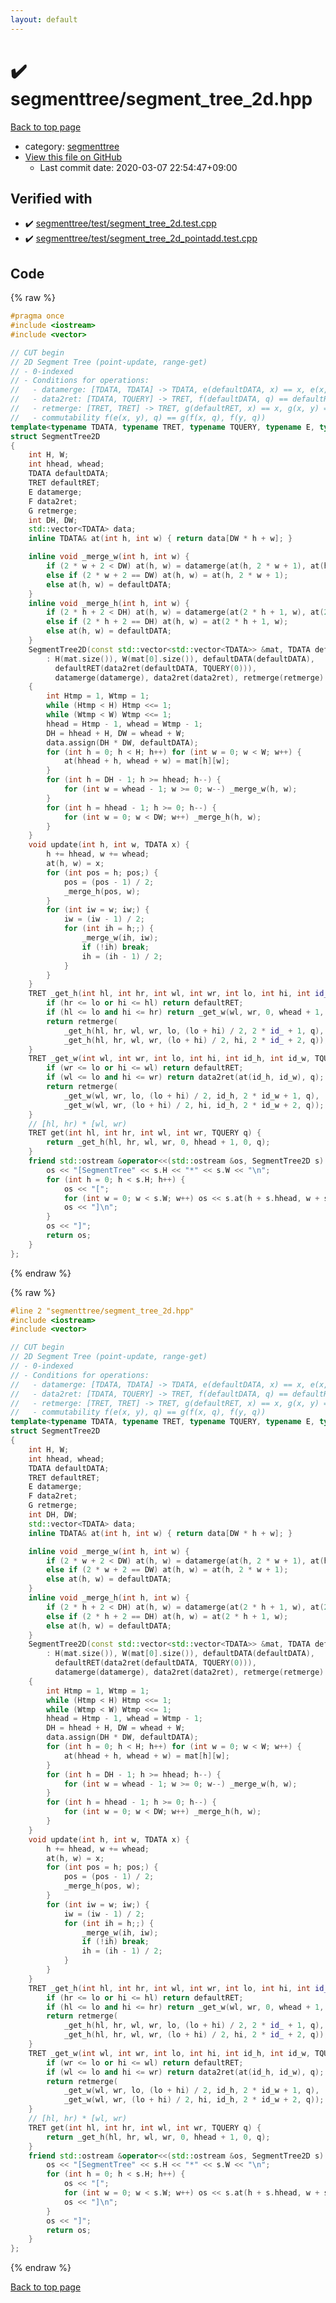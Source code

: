 ```yaml
---
layout: default
---
```


<!-- mathjax config similar to math.stackexchange -->
<script type="text/javascript" async
  src="https://cdnjs.cloudflare.com/ajax/libs/mathjax/2.7.5/MathJax.js?config=TeX-MML-AM_CHTML">
</script>
<script type="text/x-mathjax-config">
  MathJax.Hub.Config({
    TeX: { equationNumbers: { autoNumber: "AMS" }},
    tex2jax: {
      inlineMath: [ ['$','$'] ],
      processEscapes: true
    },
    "HTML-CSS": { matchFontHeight: false },
    displayAlign: "left",
    displayIndent: "2em"
  });
</script>

<script type="text/javascript" src="https://cdnjs.cloudflare.com/ajax/libs/jquery/3.4.1/jquery.min.js"></script>
<script src="https://cdn.jsdelivr.net/npm/jquery-balloon-js@1.1.2/jquery.balloon.min.js" integrity="sha256-ZEYs9VrgAeNuPvs15E39OsyOJaIkXEEt10fzxJ20+2I=" crossorigin="anonymous"></script>
<script type="text/javascript" src="../../assets/js/copy-button.js"></script>
<link rel="stylesheet" href="../../assets/css/copy-button.css" />


# :heavy_check_mark: segmenttree/segment_tree_2d.hpp

<a href="../../index.html">Back to top page</a>

* category: <a href="../../index.html#4d78bd1b354012e24586b247dc164462">segmenttree</a>
* <a href="{{ site.github.repository_url }}/blob/master/segmenttree/segment_tree_2d.hpp">View this file on GitHub</a>
    - Last commit date: 2020-03-07 22:54:47+09:00




## Verified with

* :heavy_check_mark: <a href="../../verify/segmenttree/test/segment_tree_2d.test.cpp.html">segmenttree/test/segment_tree_2d.test.cpp</a>
* :heavy_check_mark: <a href="../../verify/segmenttree/test/segment_tree_2d_pointadd.test.cpp.html">segmenttree/test/segment_tree_2d_pointadd.test.cpp</a>


## Code

<a id="unbundled"></a>
{% raw %}
```cpp
#pragma once
#include <iostream>
#include <vector>

// CUT begin
// 2D Segment Tree (point-update, range-get)
// - 0-indexed
// - Conditions for operations:
//   - datamerge: [TDATA, TDATA] -> TDATA, e(defaultDATA, x) == x, e(x, y) == e(y, x)
//   - data2ret: [TDATA, TQUERY] -> TRET, f(defaultDATA, q) == defaultRET
//   - retmerge: [TRET, TRET] -> TRET, g(defaultRET, x) == x, g(x, y) = g(y, x)
//   - commutability f(e(x, y), q) == g(f(x, q), f(y, q))
template<typename TDATA, typename TRET, typename TQUERY, typename E, typename F, typename G>
struct SegmentTree2D
{
    int H, W;
    int hhead, whead;
    TDATA defaultDATA;
    TRET defaultRET;
    E datamerge;
    F data2ret;
    G retmerge;
    int DH, DW;
    std::vector<TDATA> data;
    inline TDATA& at(int h, int w) { return data[DW * h + w]; }

    inline void _merge_w(int h, int w) {
        if (2 * w + 2 < DW) at(h, w) = datamerge(at(h, 2 * w + 1), at(h, 2 * w + 2));
        else if (2 * w + 2 == DW) at(h, w) = at(h, 2 * w + 1);
        else at(h, w) = defaultDATA;
    }
    inline void _merge_h(int h, int w) {
        if (2 * h + 2 < DH) at(h, w) = datamerge(at(2 * h + 1, w), at(2 * h + 2, w));
        else if (2 * h + 2 == DH) at(h, w) = at(2 * h + 1, w);
        else at(h, w) = defaultDATA;
    }
    SegmentTree2D(const std::vector<std::vector<TDATA>> &mat, TDATA defaultDATA, E datamerge, F data2ret, G retmerge)
        : H(mat.size()), W(mat[0].size()), defaultDATA(defaultDATA),
          defaultRET(data2ret(defaultDATA, TQUERY(0))),
          datamerge(datamerge), data2ret(data2ret), retmerge(retmerge)
    {
        int Htmp = 1, Wtmp = 1;
        while (Htmp < H) Htmp <<= 1;
        while (Wtmp < W) Wtmp <<= 1;
        hhead = Htmp - 1, whead = Wtmp - 1;
        DH = hhead + H, DW = whead + W;
        data.assign(DH * DW, defaultDATA);
        for (int h = 0; h < H; h++) for (int w = 0; w < W; w++) {
            at(hhead + h, whead + w) = mat[h][w];
        }
        for (int h = DH - 1; h >= hhead; h--) {
            for (int w = whead - 1; w >= 0; w--) _merge_w(h, w);
        }
        for (int h = hhead - 1; h >= 0; h--) {
            for (int w = 0; w < DW; w++) _merge_h(h, w);
        }
    }
    void update(int h, int w, TDATA x) {
        h += hhead, w += whead;
        at(h, w) = x;
        for (int pos = h; pos;) {
            pos = (pos - 1) / 2;
            _merge_h(pos, w);
        }
        for (int iw = w; iw;) {
            iw = (iw - 1) / 2;
            for (int ih = h;;) {
                _merge_w(ih, iw);
                if (!ih) break;
                ih = (ih - 1) / 2;
            }
        }
    }
    TRET _get_h(int hl, int hr, int wl, int wr, int lo, int hi, int id_, TQUERY q) {
        if (hr <= lo or hi <= hl) return defaultRET;
        if (hl <= lo and hi <= hr) return _get_w(wl, wr, 0, whead + 1, id_, 0, q);
        return retmerge(
            _get_h(hl, hr, wl, wr, lo, (lo + hi) / 2, 2 * id_ + 1, q),
            _get_h(hl, hr, wl, wr, (lo + hi) / 2, hi, 2 * id_ + 2, q));
    }
    TRET _get_w(int wl, int wr, int lo, int hi, int id_h, int id_w, TQUERY q) {
        if (wr <= lo or hi <= wl) return defaultRET;
        if (wl <= lo and hi <= wr) return data2ret(at(id_h, id_w), q);
        return retmerge(
            _get_w(wl, wr, lo, (lo + hi) / 2, id_h, 2 * id_w + 1, q),
            _get_w(wl, wr, (lo + hi) / 2, hi, id_h, 2 * id_w + 2, q));
    }
    // [hl, hr) * [wl, wr)
    TRET get(int hl, int hr, int wl, int wr, TQUERY q) {
        return _get_h(hl, hr, wl, wr, 0, hhead + 1, 0, q);
    }
    friend std::ostream &operator<<(std::ostream &os, SegmentTree2D s) {
        os << "[SegmentTree" << s.H << "*" << s.W << "\n";
        for (int h = 0; h < s.H; h++) {
            os << "[";
            for (int w = 0; w < s.W; w++) os << s.at(h + s.hhead, w + s.whead) << ",";
            os << "]\n";
        }
        os << "]";
        return os;
    }
};

```
{% endraw %}

<a id="bundled"></a>
{% raw %}
```cpp
#line 2 "segmenttree/segment_tree_2d.hpp"
#include <iostream>
#include <vector>

// CUT begin
// 2D Segment Tree (point-update, range-get)
// - 0-indexed
// - Conditions for operations:
//   - datamerge: [TDATA, TDATA] -> TDATA, e(defaultDATA, x) == x, e(x, y) == e(y, x)
//   - data2ret: [TDATA, TQUERY] -> TRET, f(defaultDATA, q) == defaultRET
//   - retmerge: [TRET, TRET] -> TRET, g(defaultRET, x) == x, g(x, y) = g(y, x)
//   - commutability f(e(x, y), q) == g(f(x, q), f(y, q))
template<typename TDATA, typename TRET, typename TQUERY, typename E, typename F, typename G>
struct SegmentTree2D
{
    int H, W;
    int hhead, whead;
    TDATA defaultDATA;
    TRET defaultRET;
    E datamerge;
    F data2ret;
    G retmerge;
    int DH, DW;
    std::vector<TDATA> data;
    inline TDATA& at(int h, int w) { return data[DW * h + w]; }

    inline void _merge_w(int h, int w) {
        if (2 * w + 2 < DW) at(h, w) = datamerge(at(h, 2 * w + 1), at(h, 2 * w + 2));
        else if (2 * w + 2 == DW) at(h, w) = at(h, 2 * w + 1);
        else at(h, w) = defaultDATA;
    }
    inline void _merge_h(int h, int w) {
        if (2 * h + 2 < DH) at(h, w) = datamerge(at(2 * h + 1, w), at(2 * h + 2, w));
        else if (2 * h + 2 == DH) at(h, w) = at(2 * h + 1, w);
        else at(h, w) = defaultDATA;
    }
    SegmentTree2D(const std::vector<std::vector<TDATA>> &mat, TDATA defaultDATA, E datamerge, F data2ret, G retmerge)
        : H(mat.size()), W(mat[0].size()), defaultDATA(defaultDATA),
          defaultRET(data2ret(defaultDATA, TQUERY(0))),
          datamerge(datamerge), data2ret(data2ret), retmerge(retmerge)
    {
        int Htmp = 1, Wtmp = 1;
        while (Htmp < H) Htmp <<= 1;
        while (Wtmp < W) Wtmp <<= 1;
        hhead = Htmp - 1, whead = Wtmp - 1;
        DH = hhead + H, DW = whead + W;
        data.assign(DH * DW, defaultDATA);
        for (int h = 0; h < H; h++) for (int w = 0; w < W; w++) {
            at(hhead + h, whead + w) = mat[h][w];
        }
        for (int h = DH - 1; h >= hhead; h--) {
            for (int w = whead - 1; w >= 0; w--) _merge_w(h, w);
        }
        for (int h = hhead - 1; h >= 0; h--) {
            for (int w = 0; w < DW; w++) _merge_h(h, w);
        }
    }
    void update(int h, int w, TDATA x) {
        h += hhead, w += whead;
        at(h, w) = x;
        for (int pos = h; pos;) {
            pos = (pos - 1) / 2;
            _merge_h(pos, w);
        }
        for (int iw = w; iw;) {
            iw = (iw - 1) / 2;
            for (int ih = h;;) {
                _merge_w(ih, iw);
                if (!ih) break;
                ih = (ih - 1) / 2;
            }
        }
    }
    TRET _get_h(int hl, int hr, int wl, int wr, int lo, int hi, int id_, TQUERY q) {
        if (hr <= lo or hi <= hl) return defaultRET;
        if (hl <= lo and hi <= hr) return _get_w(wl, wr, 0, whead + 1, id_, 0, q);
        return retmerge(
            _get_h(hl, hr, wl, wr, lo, (lo + hi) / 2, 2 * id_ + 1, q),
            _get_h(hl, hr, wl, wr, (lo + hi) / 2, hi, 2 * id_ + 2, q));
    }
    TRET _get_w(int wl, int wr, int lo, int hi, int id_h, int id_w, TQUERY q) {
        if (wr <= lo or hi <= wl) return defaultRET;
        if (wl <= lo and hi <= wr) return data2ret(at(id_h, id_w), q);
        return retmerge(
            _get_w(wl, wr, lo, (lo + hi) / 2, id_h, 2 * id_w + 1, q),
            _get_w(wl, wr, (lo + hi) / 2, hi, id_h, 2 * id_w + 2, q));
    }
    // [hl, hr) * [wl, wr)
    TRET get(int hl, int hr, int wl, int wr, TQUERY q) {
        return _get_h(hl, hr, wl, wr, 0, hhead + 1, 0, q);
    }
    friend std::ostream &operator<<(std::ostream &os, SegmentTree2D s) {
        os << "[SegmentTree" << s.H << "*" << s.W << "\n";
        for (int h = 0; h < s.H; h++) {
            os << "[";
            for (int w = 0; w < s.W; w++) os << s.at(h + s.hhead, w + s.whead) << ",";
            os << "]\n";
        }
        os << "]";
        return os;
    }
};

```
{% endraw %}

<a href="../../index.html">Back to top page</a>

